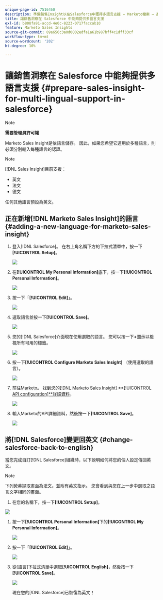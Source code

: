 ```yaml
---
unique-page-id: 7516460
description: 準備銷售Insight以在Salesforce中獲得多語言支援 — Marketo檔案 — 產品檔案
title: 讓銷售洞察在 Salesforce 中能夠提供多語言支援
exl-id: b808fa91-accd-4e0c-8223-0717faccab10
feature: Marketo Sales Insights
source-git-commit: 09a656c3a0d0002edfa1a61b987bff4c1dff33cf
workflow-type: tm+mt
source-wordcount: '202'
ht-degree: 10%

---
```


# 讓銷售洞察在 Salesforce 中能夠提供多語言支援 {#prepare-sales-insight-for-multi-lingual-support-in-salesforce}

>[!NOTE]
>
>**需要管理員許可權**

Marketo Sales Insight是依語言儲存。 因此，如果您希望它適用於多種語言，則必須分別輸入每種語言的認證。

>[!NOTE]
>
>[!DNL Sales Insight]目前支援：
>
>* 英文
>* 法文
>* 德文
>
>任何其他語言預設為英文。

## 正在新增[!DNL Marketo Sales Insight]的語言 {#adding-a-new-language-for-marketo-sales-insight}

1. 登入[!DNL Salesforce]。 在右上角名稱下方的下拉式清單中，按一下&#x200B;**[!UICONTROL Setup]**。

   ![](assets/image2015-7-6-16-3a5-3a6.png)

1. 在&#x200B;**[!UICONTROL My Personal Information]**&#x200B;底下，按一下&#x200B;**[!UICONTROL Personal Information]**。

   ![](assets/image2015-7-6-16-3a5-3a25.png)

1. 按一下「**[!UICONTROL Edit]**」。

   ![](assets/image2015-7-6-16-3a5-3a38.png)

1. 選取語言並按一下&#x200B;**[!UICONTROL Save]**。

   ![](assets/image2015-7-6-16-3a5-3a47.png)

1. 您的[!DNL Salesforce]介面現在使用選取的語言。 您可以按一下&#x200B;**+**&#x200B;圖示以檢視所有可用的標籤。

   ![](assets/image2015-7-6-16-3a6-3a10.png)

1. 按一下&#x200B;**[!UICONTROL Configure Marketo Sales Insight]** （使用選取的語言）。

   ![](assets/image2015-7-6-16-3a7-3a15.png)

1. 前往Marketo。 找到您的&#x200B;[[!DNL Marketo Sales Insight] **[!UICONTROL API configuration]**詳細資料](/help/marketo/product-docs/marketo-sales-insight/msi-for-salesforce/configuration/configure-marketo-sales-insight-in-salesforce-enterprise-unlimited.md#configure-marketo-sales-insight)。

   ![](assets/image2015-7-6-16-3a41-3a2.png)

1. 輸入Marketo的API詳細資料，然後按一下&#x200B;**[!UICONTROL Save]**。

   ![](assets/image2015-7-6-16-3a7-3a43.png)

## 將[!DNL Salesforce]變更回英文 {#change-salesforce-back-to-english}

當您完成自訂[!DNL Salesforce]組織時，以下說明如何將您的個人設定傳回英文。

>[!NOTE]
>
>下列熒幕擷取畫面為法文，並附有英文指示。  您會看到與您在上一步中選取之語言文字相同的畫面。

1. 在您的名稱下，按一下&#x200B;**[!UICONTROL Setup]**。

![](assets/image2015-7-6-16-3a5-3a6.png)

1. 按一下&#x200B;**[!UICONTROL Personal Information]**&#x200B;下的&#x200B;**[!UICONTROL My Personal Information]**。

   ![](assets/image2015-7-6-16-3a8-3a3.png)

1. 按一下「**[!UICONTROL Edit]**」。

   ![](assets/image2015-7-6-16-3a8-3a19.png)

1. 從[語言]下拉式清單中選取&#x200B;**[!UICONTROL English]**，然後按一下&#x200B;**[!UICONTROL Save]**。

   ![](assets/image2015-7-6-16-3a8-3a31.png)

   現在您的[!DNL Salesforce]已恢復為英文！
